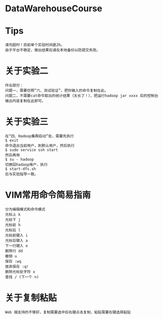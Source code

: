 # DataWarehouseCourse

# Tips
	请勿超时！目前单个实验时间是2h。
	由于平台不稳定，做出结果后请在本地备份以防提交失败。

# 关于实验二
	作业部分：
	问题一，需要仿照“六、测试验证”，把你输入的命令复制在此。
	问题二，不需要cat命令取出的统计结果（太长了！），把运行hadoop jar xxxx 后的控制台输出内容复制在此即可。

# 关于实验三
	在“四、Hadoop集群启动”处，需要先执行
	$ exit
	命令退出当前用户，到默认用户，然后执行
	$ sudo service ssh start
	然后再用
	$ su - hadoop
	切换回hadoop用户，执行
	$ start-dfs.sh
	后与实验指导一致。

# VIM常用命令简易指南
	分为编辑模式和命令模式
	光标上 k
	光标下 j
	光标前 h
	光标后 l
	光标前键入 i
	光标后键入 a
	下一行键入 o
	删除行 dd
	撤销 u
	保存 :wq
	放弃保存 :q!
	删除光标处字符 x
	查找 / (下一个 n)

# 关于复制粘贴
	Web 端支持的不够好，复制需要选中后右键点击复制，粘贴需要右键选择粘贴
